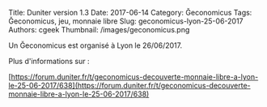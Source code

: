 Title: Duniter version 1.3
Date: 2017-06-14
Category: Ğeconomicus
Tags: Ğeconomicus, jeu, monnaie libre
Slug: geconomicus-lyon-25-06-2017
Authors: cgeek
Thumbnail: /images/geconomicus.png

Un Ğeconomicus est organisé à Lyon le 26/06/2017.

Plus d'informations sur :

[https://forum.duniter.fr/t/geconomicus-decouverte-monnaie-libre-a-lyon-le-25-06-2017/638](https://forum.duniter.fr/t/geconomicus-decouverte-monnaie-libre-a-lyon-le-25-06-2017/638)